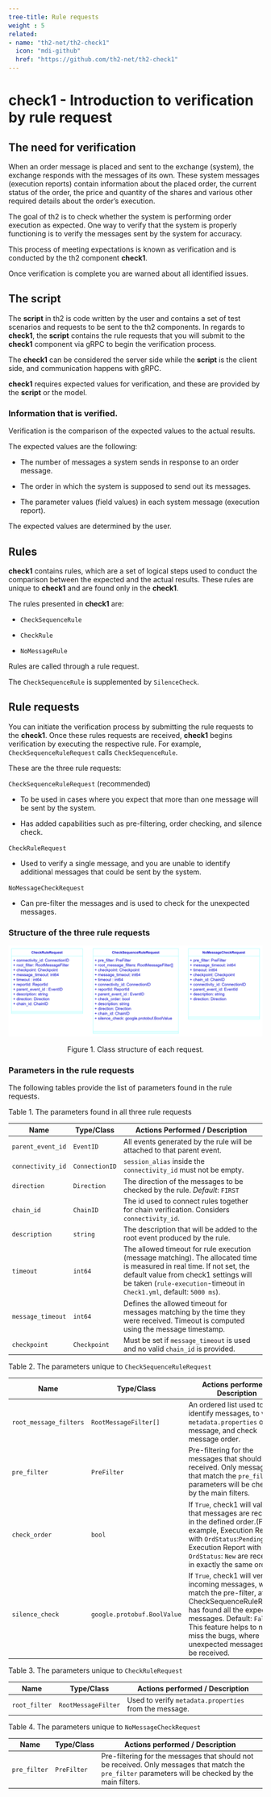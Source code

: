 ```yaml
---
tree-title: Rule requests
weight : 5
related:
- name: "th2-net/th2-check1"
  icon: "mdi-github"
  href: "https://github.com/th2-net/th2-check1"
---
```


# check1 - Introduction to verification by rule request

## The need for verification
When an order message is placed and sent to the exchange (system), the exchange responds with the messages of its own. 
These system messages (execution reports) contain information about the placed order, the current status of the order, the price and quantity of the shares and various other required details about the order’s execution.

The goal of th2 is to check whether the system is performing order execution as expected. 
One way to verify that the system is properly functioning is to verify the messages sent by the system for accuracy.

This process of meeting expectations is known as verification and is conducted by the th2 component **check1**.

Once verification is complete you are warned about all identified issues.

## The script
The **script** in th2 is code written by the user and contains a set of test scenarios and requests to be sent to the th2 components. 
In regards to **check1**, the **script** contains the rule requests that you will submit to the **check1** component via gRPC to begin the verification process.

<!-- TODO: Create term for gRPC -->
<notice info>

The **check1** can be considered the server side while the **script** is the client side, and communication happens with gRPC.

</notice>

**check1** requires expected values for verification, and these are provided by the **script** or the model.

### Information that is verified.

Verification is the comparison of the expected values to the actual results.

The expected values are the following:

- The number of messages a system sends in response to an order message.

- The order in which the system is supposed to send out its messages.

- The parameter values (field values) in each system message (execution report).
<notice info>
The expected values are determined by the user.
</notice>

## Rules

**check1** contains rules, which are a set of logical steps used to conduct the comparison between the expected and the actual results. 
These rules are unique to **check1** and are found only in the **check1**.

The rules presented in **check1** are:

- `CheckSequenceRule`

- `CheckRule`

- `NoMessageRule`

Rules are called through a rule request.

<notice info>

The `CheckSequenceRule` is supplemented by `SilenceCheck`.

</notice>

## Rule requests

You can initiate the verification process by submitting the rule requests to the **check1**. 
Once these rules requests are received, **check1** begins verification by executing the respective rule. 
For example, `CheckSequenceRuleRequest` calls `CheckSequenceRule`.

These are the three rule requests:

`CheckSequenceRuleRequest` (recommended)

- To be used in cases where you expect that more than one message will be sent by the system.

- Has added capabilities such as pre-filtering, order checking, and silence check.

`CheckRuleRequest`

- Used to verify a single message, and you are unable to identify additional messages that could be sent by the system.

`NoMessageCheckRequest`

- Can pre-filter the messages and is used to check for the unexpected messages.

### Structure of the three rule requests


![](./img/structure_of_each_request.png "Figure 5. structure of each request` ")

<center> 
<figcaption class="mb-2">
Figure 1. Class structure of each request.
</figcaption>
</center>



### Parameters in the rule requests

The following tables provide the list of parameters found in the rule requests.

Table 1. The parameters found in all three rule requests

|Name|Type/Class|Actions Performed / Description|
|---|---|---|
|`parent_event_id`|`EventID`|All events generated by the rule will be attached to that parent event.|
|`connectivity_id`|`ConnectionID`|`session_alias` inside the `connectivity_id` must not be empty.|
|`direction`|`Direction`|The direction of the messages to be checked by the rule. *Default*: `FIRST`|
|`chain_id`|`ChainID`|The id used to connect rules together for chain verification. Considers `connectivity_id`.| 
|`description`|`string`|The description that will be added to the root event produced by the rule.|
|`timeout`|`int64`|The allowed timeout for rule execution (message matching). The allocated time is measured in real time. If not set, the default value from check1 settings will be taken (`rule-execution`-timeout in `Check1.yml`, default: `5000 ms`).|
|`message_timeout`|`int64`|Defines the allowed timeout for messages matching by the time they were received. Timeout is computed using the message timestamp.|
|`checkpoint`|`Checkpoint`|Must be set if `message_timeout` is used and no valid `chain_id` is provided.|




Table 2. The parameters unique to `CheckSequenceRuleRequest`

|Name|Type/Class| Actions performed / Description                                                                                    |
|---|---|--------------------------------------------------------------------------------------------------------------------|
|`root_message_filters`|`RootMessageFilter[]`| An ordered list used to identify messages, to verify `metadata.properties` of the message, and check message order.|
|`pre_filter`|`PreFilter`| Pre-filtering for the messages that should not be received. Only messages that match the `pre_filter` parameters will be checked by the main filters. |
|`check_order`|`bool`| If `True`, check1 will validate that messages are received in the defined order.(For example, Execution Report with `OrdStatus`:`Pending` and Execution Report with `OrdStatus`: `New` are received in exactly the same order). |
|`silence_check`|`google.protobuf.BoolValue`| If `True`, check1 will verify incoming messages, which match the pre-filter, after a CheckSequenceRuleRequest has found all the expected messages. Default: `False`. This feature helps to not miss the bugs, where unexpected messages will be received. |



Table 3. The parameters unique to `CheckRuleRequest`

|Name|Type/Class|Actions performed / Description|
|---|---|---|
|`root_filter`|`RootMessageFilter`|Used to verify `metadata.properties` from the message.|


Table 4. The parameters unique to `NoMessageCheckRequest`

|Name|Type/Class| Actions performed / Description                                   |
|---|---|---|
|`pre_filter`|`PreFilter`| Pre-filtering for the messages that should not be received. Only messages that match the `pre_filter` parameters will be checked by the main filters.| 

